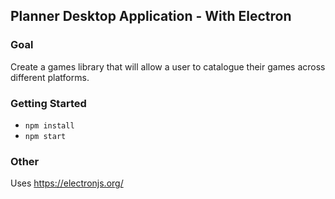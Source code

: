 ## Planner Desktop Application - With Electron

### Goal

Create a games library that will allow a user to catalogue their games across different platforms.

### Getting Started

- `npm install`
- `npm start`

### Other

Uses https://electronjs.org/
